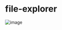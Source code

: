 # file-explorer
![image](https://github.com/user-attachments/assets/99bf6c79-9909-47d5-80e8-5d57878f7720)

